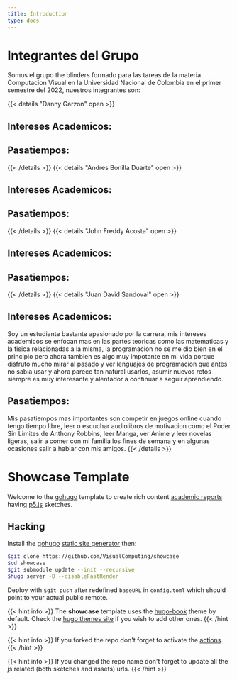 ```yaml
---
title: Introduction
type: docs
---
```

# Integrantes del Grupo
Somos el grupo the blinders formado para las tareas de la materia Computacion Visual en la Universidad Nacional de Colombia en el primer semestre del 2022, nuestros integrantes son:

{{< details "Danny Garzon" open >}}
## Intereses Academicos:

## Pasatiempos:

{{< /details >}}
{{< details "Andres Bonilla Duarte" open >}}
## Intereses Academicos:

## Pasatiempos:

{{< /details >}}
{{< details "John Freddy Acosta" open >}}
## Intereses Academicos:

## Pasatiempos:

{{< /details >}}
{{< details "Juan David Sandoval" open >}}
## Intereses Academicos:
Soy un estudiante bastante apasionado por la carrera, mis intereses academicos se enfocan mas en las partes teoricas como las matematicas y la fisica relacionadas a la misma, la programacion no se me dio bien en el principio pero ahora tambien es algo muy impotante en mi vida porque disfruto mucho mirar al pasado y ver lenguajes de programacion que antes no sabia usar y ahora parece tan natural usarlos, asumir nuevos retos siempre es muy interesante y alentador a continuar a seguir aprendiendo. 
## Pasatiempos:
Mis pasatiempos mas importantes son competir en juegos online cuando tengo tiempo libre, leer o escuchar audiolibros de motivacion como el Poder Sin Limites de Anthony Robbins, leer Manga, ver Anime y leer novelas ligeras, salir a comer con mi familia los fines de semana y en algunas ocasiones salir a hablar con mis amigos.
{{< /details >}}
 

# Showcase Template

Welcome to the [gohugo](https://gohugo.io/) template to create rich content [academic reports](https://www.wordy.com/writers-workshop/writing-an-academic-report/) having [p5.js](https://p5js.org/) sketches.

## Hacking

Install the [gohugo](https://gohugo.io/) [static site generator](https://jamstack.org/generators/) then:

```sh
$git clone https://github.com/VisualComputing/showcase
$cd showcase
$git submodule update --init --recursive
$hugo server -D --disableFastRender
```

Deploy with `$git push` after redefined `baseURL` in `config.toml` which should point to your actual public remote.

{{< hint info >}}
The **showcase** template uses the [hugo-book](https://github.com/alex-shpak/hugo-book) theme by default. Check the [hugo themes site](https://themes.gohugo.io/) if you wish to add other ones.
{{< /hint >}}

{{< hint info >}}
If you forked the repo don't forget to activate the [actions](https://github.com/VisualComputing/showcase-visual/actions).
{{< /hint >}}

{{< hint info >}}
If you changed the repo name don't forget to update all the js related (both sketches and assets) urls.
{{< /hint >}}
